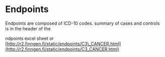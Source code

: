 # Endpoints

Endpoints are composed of ICD-10 codes.  summary of cases and controls is in the header of the 

ndpoints excel sheet or [http://r2.finngen.fi/static/endpoints/C3\_CANCER.html](http://r2.finngen.fi/static/endpoints/C3_CANCER.html)



